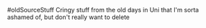 #oldSourceStuff
Cringy stuff from the old days in Uni that I'm sorta ashamed of, but don't really want to delete 
